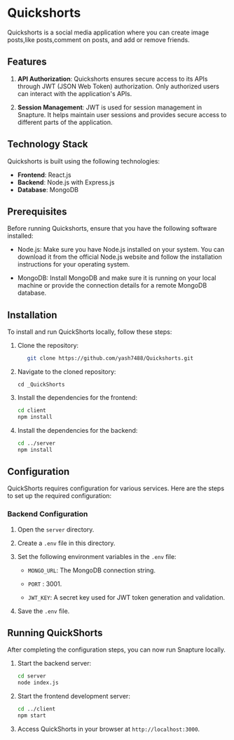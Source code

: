 # Quickshorts

Quickshorts is a social media application where you can create image posts,like posts,comment on posts, and add or remove friends.

## Features


1.  **API Authorization**: Quickshorts ensures secure access to its APIs through JWT (JSON Web Token) authorization. Only authorized users can interact with the application's APIs.
    
2.  **Session Management**: JWT is used for session management in Snapture. It helps maintain user sessions and provides secure access to different parts of the application.
    
 ## Technology Stack

Quickshorts is built using the following technologies:

-   **Frontend**: React.js
-   **Backend**: Node.js with Express.js
-   **Database**: MongoDB

## Prerequisites

Before running Quickshorts, ensure that you have the following software installed:

-   Node.js: Make sure you have Node.js installed on your system. You can download it from the official Node.js website and follow the installation instructions for your operating system.
    
-   MongoDB: Install MongoDB and make sure it is running on your local machine or provide the connection details for a remote MongoDB database.

## Installation

To install and run QuickShorts locally, follow these steps:

1.  Clone the repository:
    ```sh    
       git clone https://github.com/yash7488/Quickshorts.git
    ```
    
2.  Navigate to the cloned repository:
     
    `cd _QuickShorts` 
    
3.  Install the dependencies for the frontend:
    
    ```sh    
    cd client
    npm install
    ``` 
    
4.  Install the dependencies for the backend:
        
    ```sh    
    cd ../server
    npm install
    ```
    
## Configuration

QuickShorts requires configuration for various services. Here are the steps to set up the required configuration:

### Backend Configuration

1.  Open the `server` directory.
    
2.  Create a `.env` file in this directory.
    
3.  Set the following environment variables in the `.env` file:
    
    -   `MONGO_URL`: The MongoDB connection string.
    
    -   `PORT` : 3001.
                
    -   `JWT_KEY`: A secret key used for JWT token generation and validation.
        
4.  Save the `.env` file.

## Running QuickShorts

After completing the configuration steps, you can now run Snapture locally.

1.  Start the backend server:
	```sh
	cd server 
	node index.js
	```
2. Start the frontend development server:
	```sh
	cd ../client
	npm start
	```
3. Access QuickShorts in your browser at `http://localhost:3000`.


